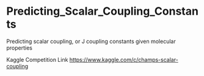 # Predicting_Scalar_Coupling_Constants
Predicting scalar coupling, or J coupling constants given molecular properties

Kaggle Competition Link
https://www.kaggle.com/c/champs-scalar-coupling
